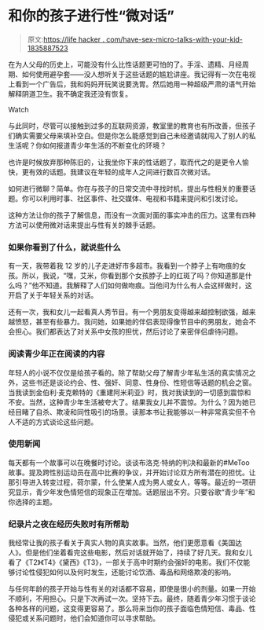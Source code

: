 # 和你的孩子进行性“微对话”

> 原文:[https://life hacker . com/have-sex-micro-talks-with-your-kid-1835887523](https://lifehacker.com/have-sex-micro-talks-with-your-kid-1835887523)

在为人父母的历史上，可能没有什么比性话题更可怕的了。手淫、遗精、月经周期、如何使用避孕套——没人想听关于这些话题的尴尬讲座。我记得有一次在电视上看到一个广告后，我和妈妈开玩笑说要洗胃。然后她用一种超级严肃的语气开始解释阴道卫生。我不确定我还没有恢复。

Watch

与此同时，尽管可以接触到过多的互联网资源，教室里的教育也有所改善，但孩子们确实需要父母来填补空白。但是你怎么能感觉到自己未经邀请就闯入了别人的私生活呢？你如何报道青少年生活的不断变化的环境？

也许是时候放弃那种陈旧的，让我坐你下来的性话题了，取而代之的是更令人愉快，更有效的话题。我建议在年轻的成年人之间进行数百次微对话。

如何进行微聊？简单。你在与孩子的日常交流中寻找时机，提出与性相关的重要话题。你可以利用时事、社区事件、社交媒体、电视和书籍来提问和引发讨论。

这种方法让你的孩子了解信息，而没有一次面对面的事实冲击的压力。这里有四种方法可以使用微对话来提出与性有关的棘手话题。

### 如果你看到了什么，就说些什么

有一天，我带着我 12 岁的儿子走进好市多超市。我看到一个脖子上有吻痕的女孩。所以，我说，“嘿，艾米，你看到那个女孩脖子上的红斑了吗？你知道那是什么吗？”他不知道。我解释了人们如何做吻痕。当他问为什么有人会这样做时，这开启了关于年轻关系的对话。

还有一次，我和女儿一起看真人秀节目。有一个男朋友变得越来越控制欲强，越来越愤怒，甚至有些暴力。我问她，如果她的伴侣表现得像节目中的男朋友，她会不会担心。我们都表达了对关系中女孩的担忧，然后讨论了亲密伴侣虐待问题。

### **阅读青少年正在阅读的内容**

年轻人的小说不仅仅是给孩子看的。除了帮助父母了解青少年私生活的真实情况之外，这些书还是谈论约会、性、强奸、同意、性身份、性短信等话题的机会之窗。当我读到金伯利·麦克赖特的《重建阿米莉亚》时，我对我读到的一切感到震惊和不安。当然，这种青少年生活被夸大了。结果我女儿并不震惊。为什么？因为她已经目睹了自杀、欺凌和同性吸引的场景。读那本书让我能够以一种非常真实但不令人不适的方式谈论这些问题。

### **使用新闻**

每天都有一个故事可以在晚餐时讨论。谈谈布洛克·特纳的判决和最新的#MeToo 故事。提及跨性别运动员在高中比赛的争议，并开始讨论双方所有潜在的担忧。让那引导进入转变过程，荷尔蒙，什么使某人成为男人或女人，等等。最近的一项研究显示，青少年发色情短信的现象正在增加。话题层出不穷。只要谷歌“青少年”和你选择的主题。

### **纪录片之夜在经历失败时有所帮助**

我经常让我的孩子看关于真实人物的真实故事。当然，他们更愿意看《美国达人》。但是他们坐着看完这些电影，然后对话就开始了，持续了好几天。我和女儿看了《T2》《T4》《黛西》《T3》，一部关于高中时期约会强奸的电影。我们不仅能够讨论性侵犯如何以及何时发生，还能讨论饮酒、毒品和网络欺凌的影响。

与任何年龄的孩子开始与性有关的对话都不容易，即使是很小的剂量。如果一开始不顺利，不用担心。只是下次再试一次。坚持下去。最终，随着青少年习惯于谈论各种各样的问题，这变得更容易了。那么将来当你的孩子面临色情短信、毒品、性侵犯或关系问题时，他们会知道你可以寻求帮助。